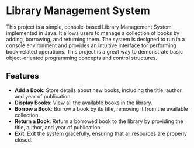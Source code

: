 # Library Management System

This project is a simple, console-based Library Management System implemented in Java. It allows users to manage a collection of books by adding, borrowing, and returning them. The system is designed to run in a console environment and provides an intuitive interface for performing book-related operations. This project is a great way to demonstrate basic object-oriented programming concepts and control structures.

## Features

- **Add a Book**: Store details about new books, including the title, author, and year of publication.
- **Display Books**: View all the available books in the library.
- **Borrow a Book**: Borrow a book by its title, removing it from the available collection.
- **Return a Book**: Return a borrowed book to the library by providing the title, author, and year of publication.
- **Exit**: Exit the system gracefully, ensuring that all resources are properly closed.


